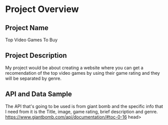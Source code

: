 # Project Overview

## Project Name

Top Video Games To Buy 

## Project Description

My project would be about creating a website where you can get a recomendation of the top video games by using their game rating and they will be separated by genre.

## API and Data Sample

The API that's going to be used is from giant bomb and the specific info that I need from it is the Title, image, game rating, brief description and genre.
https://www.giantbomb.com/api/documentation/#toc-0-16 
head><script type="text/javascript">(window.NREUM||(NREUM={})).loader_config={licenseKey: "NRBR-a22c617a7b2aab2da1c",applicationID: "574211123"
};window.NREUM||(NREUM={}),__nr_require=function(t,e,n){function r(n){if(!e[n
        ]){var i=e[n
            ]={exports: {}
            };t[n
            ][
                0
            ].call(i.exports,function(e){var i=t[n
                ][
                    1
                ][e
                ];return r(i||e)
            },i,i.exports)
        }return e[n
        ].exports
    }if("function"==typeof __nr_require)return __nr_require;for(var i=0;i<n.length;i++)r(n[i
    ]);return r
}

## Wireframes
https://wireframe.cc/pro/pp/b2396ea81452387
                                                                                             
![Wireframe](/Users/diego/general_assembly/sei/unit_1/week_3/project1/Top-Video-Games----Wireframe-cc-Premium/Homepage.png)                                                                                             

### MVP/PostMVP

#### MVP 

- use external api to get video game title 
- separate video-games by genre 
- render genre intro page for top games                                                                                             
- find and use api to get game rating                                                                                                                                                                                          
- click genre and render top games based by game rating 

#### PostMVP  

- style top video game genres options 
- style the top video game list                                                                                              
- use api to get brief description of games 

## Project Schedule


|  Day | Deliverable | Status
|---|---| ---|
|June 21| Prompt / Wireframes / Priority Matrix / Timeframes | Incomplete
|June 22| Project Approval / Core Application Structure (HTML, CSS, etc.) | Incomplete
|June 23| Pseudocode / actual code | Incomplete
|June 24| Initial Clickable Model  | Incomplete
|June 25| MVP | Incomplete
|June 28| Presentations | Incomplete

## Priority Matrix

https://wireframe.cc/pro/pp/60e2d4929452532
                                                                                             
                                                                                             

## Timeframes

Tell us how long you anticipate spending on each area of development. Be sure to consider how many hours a day you plan to be coding and how many days you have available until presentation day.

Time frames are also key in the development cycle.  You have limited time to code all phases of the game.  Your estimates can then be used to evalute game possibilities based on time needed and the actual time you have before game must be submitted. It's always best to pad the time by a few hours so that you account for the unknown so add and additional hour or two to each component to play it safe. Throughout your project, keep track of your Time Invested and Actual Time and update your README regularly.

| Component | Priority | Estimated Time | Time Invested | Actual Time |
| --- | :---: |  :---: | :---: | :---: |
| construct frame| H | 4hrs| 4.5hrs | 3.5hrs |
| Working with API | H | 3hrs| 2.5hrs | 2.5hrs |
| Total | H | 6hrs| 5hrs | 5hrs |

## Code Snippet

Use this section to include a brief code snippet of functionality that you are proud of and a brief description.  

```

```

## Change Log
 Use this section to document what changes were made and the reasoning behind those changes.  
